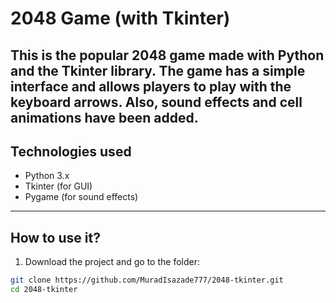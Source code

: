 # 2048 Game (with Tkinter)

This is the popular **2048** game made with Python and the Tkinter library. 
The game has a simple interface and allows players to play with the keyboard arrows.
Also, sound effects and cell animations have been added.
---

## Technologies used

- Python 3.x
- Tkinter (for GUI)
- Pygame (for sound effects)

---

## How to use it?

1. Download the project and go to the folder:
```bash
git clone https://github.com/MuradIsazade777/2048-tkinter.git
cd 2048-tkinter
